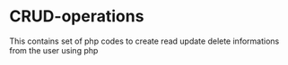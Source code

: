 # CRUD-operations
This contains set of php codes to create read update delete informations from the user using php 
